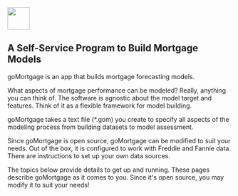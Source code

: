 
<div style="text-align: left;">
  <img src="{{ site.baseurl }}/images/vee1c.png" width="50" height="50" />
</div>

## A Self-Service Program to Build Mortgage Models

goMortgage is an app that builds mortgage forecasting models.

What aspects of mortgage performance can be modeled? Really, anything you can think of.  The software
is agnostic about the model target and features. Think of it as a flexible framework for model building.

goMortgage takes a text file (*.gom) you create to specify all aspects of the modeling process
from building datasets to model assessment.

Since goMortgage is open source, goMortgage can be modified to suit your needs.
Out of the box, it is configured to work with Freddie and Fannie data. There are
instructions to set up your own data sources. 

The topics below provide details to get up and running.  These pages describe goMortgage as it
comes to you.  Since it's open source, you may modify it to suit your needs!

